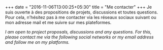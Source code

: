 +++
date = "2016-11-06T13:00:25+05:30"
title = "Me contacter"
+++
Je suis ouverte à des propositions de projets, discussions et toutes questions. Pour cela, n'hésitez pas à me contacter via les réseaux sociaux suivant ou mon adresse mail et me suivre sur mes plateformes.

_I am open to project proposals, discussions and any  questions. For this, please contact me via the following social networks or my email address and follow me on my platforms._ 

